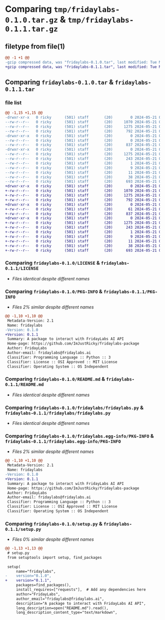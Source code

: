 # Comparing `tmp/fridaylabs-0.1.0.tar.gz` & `tmp/fridaylabs-0.1.1.tar.gz`

## filetype from file(1)

```diff
@@ -1 +1 @@
-gzip compressed data, was "fridaylabs-0.1.0.tar", last modified: Tue May 21 05:45:17 2024, max compression
+gzip compressed data, was "fridaylabs-0.1.1.tar", last modified: Tue May 21 05:51:14 2024, max compression
```

## Comparing `fridaylabs-0.1.0.tar` & `fridaylabs-0.1.1.tar`

### file list

```diff
@@ -1,15 +1,15 @@
-drwxr-xr-x   0 ricky      (501) staff       (20)        0 2024-05-21 05:45:17.506957 fridaylabs-0.1.0/
--rw-r--r--   0 ricky      (501) staff       (20)     1070 2024-05-21 04:23:26.000000 fridaylabs-0.1.0/LICENSE
--rw-r--r--   0 ricky      (501) staff       (20)     1275 2024-05-21 05:45:17.506723 fridaylabs-0.1.0/PKG-INFO
--rw-r--r--   0 ricky      (501) staff       (20)      792 2024-05-21 05:35:31.000000 fridaylabs-0.1.0/README.md
-drwxr-xr-x   0 ricky      (501) staff       (20)        0 2024-05-21 05:45:17.505237 fridaylabs-0.1.0/fridaylabs/
--rw-r--r--   0 ricky      (501) staff       (20)        0 2024-05-21 04:25:44.000000 fridaylabs-0.1.0/fridaylabs/__init__.py
--rw-r--r--   0 ricky      (501) staff       (20)      837 2024-05-21 05:36:01.000000 fridaylabs-0.1.0/fridaylabs/fridaylabs.py
-drwxr-xr-x   0 ricky      (501) staff       (20)        0 2024-05-21 05:45:17.506435 fridaylabs-0.1.0/fridaylabs.egg-info/
--rw-r--r--   0 ricky      (501) staff       (20)     1275 2024-05-21 05:45:17.000000 fridaylabs-0.1.0/fridaylabs.egg-info/PKG-INFO
--rw-r--r--   0 ricky      (501) staff       (20)      243 2024-05-21 05:45:17.000000 fridaylabs-0.1.0/fridaylabs.egg-info/SOURCES.txt
--rw-r--r--   0 ricky      (501) staff       (20)        1 2024-05-21 05:45:17.000000 fridaylabs-0.1.0/fridaylabs.egg-info/dependency_links.txt
--rw-r--r--   0 ricky      (501) staff       (20)        9 2024-05-21 05:45:17.000000 fridaylabs-0.1.0/fridaylabs.egg-info/requires.txt
--rw-r--r--   0 ricky      (501) staff       (20)       11 2024-05-21 05:45:17.000000 fridaylabs-0.1.0/fridaylabs.egg-info/top_level.txt
--rw-r--r--   0 ricky      (501) staff       (20)       38 2024-05-21 05:45:17.507015 fridaylabs-0.1.0/setup.cfg
--rw-r--r--   0 ricky      (501) staff       (20)      693 2024-05-21 05:35:18.000000 fridaylabs-0.1.0/setup.py
+drwxr-xr-x   0 ricky      (501) staff       (20)        0 2024-05-21 05:51:14.228457 fridaylabs-0.1.1/
+-rw-r--r--   0 ricky      (501) staff       (20)     1070 2024-05-21 04:23:26.000000 fridaylabs-0.1.1/LICENSE
+-rw-r--r--   0 ricky      (501) staff       (20)     1275 2024-05-21 05:51:14.228205 fridaylabs-0.1.1/PKG-INFO
+-rw-r--r--   0 ricky      (501) staff       (20)      792 2024-05-21 05:35:31.000000 fridaylabs-0.1.1/README.md
+drwxr-xr-x   0 ricky      (501) staff       (20)        0 2024-05-21 05:51:14.226759 fridaylabs-0.1.1/fridaylabs/
+-rw-r--r--   0 ricky      (501) staff       (20)       61 2024-05-21 05:49:44.000000 fridaylabs-0.1.1/fridaylabs/__init__.py
+-rw-r--r--   0 ricky      (501) staff       (20)      837 2024-05-21 05:49:53.000000 fridaylabs-0.1.1/fridaylabs/fridaylabs.py
+drwxr-xr-x   0 ricky      (501) staff       (20)        0 2024-05-21 05:51:14.227923 fridaylabs-0.1.1/fridaylabs.egg-info/
+-rw-r--r--   0 ricky      (501) staff       (20)     1275 2024-05-21 05:51:14.000000 fridaylabs-0.1.1/fridaylabs.egg-info/PKG-INFO
+-rw-r--r--   0 ricky      (501) staff       (20)      243 2024-05-21 05:51:14.000000 fridaylabs-0.1.1/fridaylabs.egg-info/SOURCES.txt
+-rw-r--r--   0 ricky      (501) staff       (20)        1 2024-05-21 05:51:14.000000 fridaylabs-0.1.1/fridaylabs.egg-info/dependency_links.txt
+-rw-r--r--   0 ricky      (501) staff       (20)        9 2024-05-21 05:51:14.000000 fridaylabs-0.1.1/fridaylabs.egg-info/requires.txt
+-rw-r--r--   0 ricky      (501) staff       (20)       11 2024-05-21 05:51:14.000000 fridaylabs-0.1.1/fridaylabs.egg-info/top_level.txt
+-rw-r--r--   0 ricky      (501) staff       (20)       38 2024-05-21 05:51:14.228520 fridaylabs-0.1.1/setup.cfg
+-rw-r--r--   0 ricky      (501) staff       (20)      693 2024-05-21 05:50:58.000000 fridaylabs-0.1.1/setup.py
```

### Comparing `fridaylabs-0.1.0/LICENSE` & `fridaylabs-0.1.1/LICENSE`

 * *Files identical despite different names*

### Comparing `fridaylabs-0.1.0/PKG-INFO` & `fridaylabs-0.1.1/PKG-INFO`

 * *Files 2% similar despite different names*

```diff
@@ -1,10 +1,10 @@
 Metadata-Version: 2.1
 Name: fridaylabs
-Version: 0.1.0
+Version: 0.1.1
 Summary: A package to interact with FridayLabs AI API
 Home-page: https://github.com/ImJustRicky/fridaylabs-package
 Author: FridayLabs
 Author-email: fridaylabs@fridaylabs.ai
 Classifier: Programming Language :: Python :: 3
 Classifier: License :: OSI Approved :: MIT License
 Classifier: Operating System :: OS Independent
```

### Comparing `fridaylabs-0.1.0/README.md` & `fridaylabs-0.1.1/README.md`

 * *Files identical despite different names*

### Comparing `fridaylabs-0.1.0/fridaylabs/fridaylabs.py` & `fridaylabs-0.1.1/fridaylabs/fridaylabs.py`

 * *Files identical despite different names*

### Comparing `fridaylabs-0.1.0/fridaylabs.egg-info/PKG-INFO` & `fridaylabs-0.1.1/fridaylabs.egg-info/PKG-INFO`

 * *Files 2% similar despite different names*

```diff
@@ -1,10 +1,10 @@
 Metadata-Version: 2.1
 Name: fridaylabs
-Version: 0.1.0
+Version: 0.1.1
 Summary: A package to interact with FridayLabs AI API
 Home-page: https://github.com/ImJustRicky/fridaylabs-package
 Author: FridayLabs
 Author-email: fridaylabs@fridaylabs.ai
 Classifier: Programming Language :: Python :: 3
 Classifier: License :: OSI Approved :: MIT License
 Classifier: Operating System :: OS Independent
```

### Comparing `fridaylabs-0.1.0/setup.py` & `fridaylabs-0.1.1/setup.py`

 * *Files 0% similar despite different names*

```diff
@@ -1,13 +1,13 @@
 # setup.py
 from setuptools import setup, find_packages
 
 setup(
     name="fridaylabs",
-    version="0.1.0",
+    version="0.1.1",
     packages=find_packages(),
     install_requires=["requests"],  # Add any dependencies here
     author="FridayLabs",
     author_email="fridaylabs@fridaylabs.ai",
     description="A package to interact with FridayLabs AI API",
     long_description=open("README.md").read(),
     long_description_content_type="text/markdown",
```

